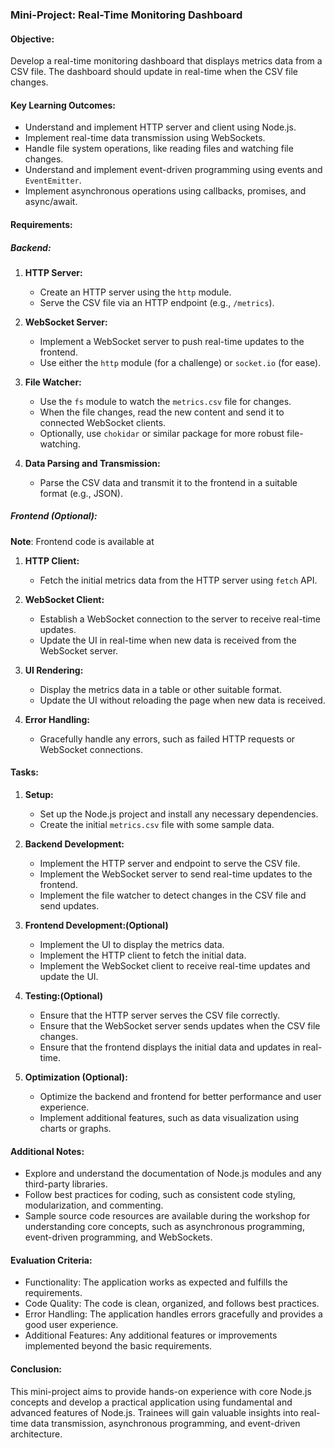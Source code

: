 ### Mini-Project: Real-Time Monitoring Dashboard

#### Objective:
Develop a real-time monitoring dashboard that displays metrics data from a CSV file. The dashboard should update in real-time when the CSV file changes.

#### Key Learning Outcomes:
- Understand and implement HTTP server and client using Node.js.
- Implement real-time data transmission using WebSockets.
- Handle file system operations, like reading files and watching file changes.
- Understand and implement event-driven programming using events and `EventEmitter`.
- Implement asynchronous operations using callbacks, promises, and async/await.

#### Requirements:

##### Backend:
1. **HTTP Server:**
   - Create an HTTP server using the `http` module.
   - Serve the CSV file via an HTTP endpoint (e.g., `/metrics`).

2. **WebSocket Server:**
   - Implement a WebSocket server to push real-time updates to the frontend.
   - Use either the `http` module (for a challenge) or `socket.io` (for ease).

3. **File Watcher:**
   - Use the `fs` module to watch the `metrics.csv` file for changes.
   - When the file changes, read the new content and send it to connected WebSocket clients.
   - Optionally, use `chokidar` or similar package for more robust file-watching.

4. **Data Parsing and Transmission:**
   - Parse the CSV data and transmit it to the frontend in a suitable format (e.g., JSON).

##### Frontend (Optional):

**Note**: Frontend code is available at 

1. **HTTP Client:**
   - Fetch the initial metrics data from the HTTP server using `fetch` API.

2. **WebSocket Client:**
   - Establish a WebSocket connection to the server to receive real-time updates.
   - Update the UI in real-time when new data is received from the WebSocket server.

3. **UI Rendering:**
   - Display the metrics data in a table or other suitable format.
   - Update the UI without reloading the page when new data is received.

4. **Error Handling:**
   - Gracefully handle any errors, such as failed HTTP requests or WebSocket connections.

#### Tasks:

1. **Setup:**
   - Set up the Node.js project and install any necessary dependencies.
   - Create the initial `metrics.csv` file with some sample data.

2. **Backend Development:**
   - Implement the HTTP server and endpoint to serve the CSV file.
   - Implement the WebSocket server to send real-time updates to the frontend.
   - Implement the file watcher to detect changes in the CSV file and send updates.

3. **Frontend Development:(Optional)**
   - Implement the UI to display the metrics data.
   - Implement the HTTP client to fetch the initial data.
   - Implement the WebSocket client to receive real-time updates and update the UI.

4. **Testing:(Optional)** 
   - Ensure that the HTTP server serves the CSV file correctly.
   - Ensure that the WebSocket server sends updates when the CSV file changes.
   - Ensure that the frontend displays the initial data and updates in real-time.

5. **Optimization (Optional):**
   - Optimize the backend and frontend for better performance and user experience.
   - Implement additional features, such as data visualization using charts or graphs.

#### Additional Notes:
- Explore and understand the documentation of Node.js modules and any third-party libraries.
- Follow best practices for coding, such as consistent code styling, modularization, and commenting.
- Sample source code resources are available during the workshop for understanding core concepts, such as asynchronous programming, event-driven programming, and WebSockets.

#### Evaluation Criteria:
- Functionality: The application works as expected and fulfills the requirements.
- Code Quality: The code is clean, organized, and follows best practices.
- Error Handling: The application handles errors gracefully and provides a good user experience.
- Additional Features: Any additional features or improvements implemented beyond the basic requirements.

#### Conclusion:
This mini-project aims to provide hands-on experience with core Node.js concepts and develop a practical application using fundamental and advanced features of Node.js. Trainees will gain valuable insights into real-time data transmission, asynchronous programming, and event-driven architecture.